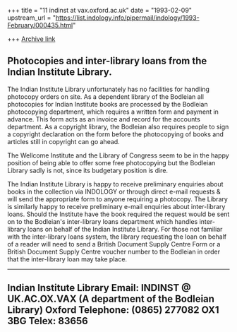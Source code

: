 +++
title = "11 indinst at vax.oxford.ac.uk"
date = "1993-02-09"
upstream_url = "https://list.indology.info/pipermail/indology/1993-February/000435.html"

+++
[Archive link](https://list.indology.info/pipermail/indology/1993-February/000435.html)

Photocopies and inter-library loans from the Indian Institute Library.
-------------------------------------------------------------------

The Indian Institute Library unfortunately has no facilities for handling
photocopy orders on site. As a dependent library of the Bodleian all
photocopies for Indian Institute books are processed by the Bodleian
photocopying department, which requires a written form and payment in advance.
This form acts as an invoice and record for the accounts department. As a
copyright library, the Bodleian also requires people to sign a copyright
declaration on the form before the photocopying of books and articles still in
copyright can go ahead.

The Wellcome Institute and the Library of Congress seem to be in the happy
position of being able to offer some free photocopying but the Bodleian Library
sadly is not, since its budgetary position is dire.

The Indian Institute Library is happy to receive preliminary enquiries about
books in the collection via INDOLOGY or through direct e-mail requests & will
send the appropriate form to anyone requiring a photocopy. The Library is
similarly happy to receive preliminary e-mail enquiries about inter-library
loans. Should the Institute have the book required the request would be sent on
to the Bodleian's inter-library loans department which handles inter-library
loans on behalf of the Indian Institute Library. For those not familiar with
the inter-library loans system, the library requesting the loan on behalf of a
reader will need to send a British Document Supply Centre Form or a British
Document Supply Centre voucher number to the Bodleian in order that the
inter-library loan may take place.

------------------------------------------------------------------------------
Indian Institute Library			Email: INDINST @ UK.AC.OX.VAX
(A department of the Bodleian Library)
Oxford                                          Telephone: (0865) 277082
OX1 3BG                                         Telex: 83656
------------------------------------------------------------------------------






